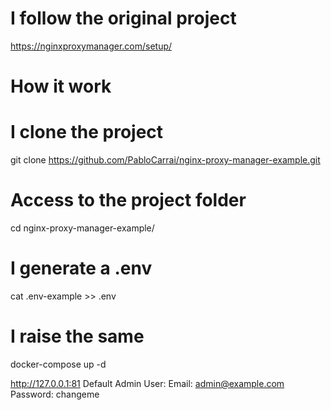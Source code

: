 #	I follow the original project
https://nginxproxymanager.com/setup/

#	How it work

#	I clone the project
git clone https://github.com/PabloCarrai/nginx-proxy-manager-example.git
#	Access to the project folder
cd nginx-proxy-manager-example/
#	I generate a .env
cat .env-example >> .env
#	I raise the same
docker-compose up -d


http://127.0.0.1:81
Default Admin User:
Email:    admin@example.com
Password: changeme   

